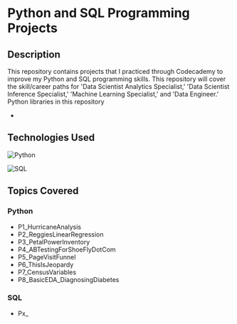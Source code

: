 # Python and SQL Programming Projects

## Description

This repository contains projects that I practiced through Codecademy to improve my Python and SQL programming skills.
This repository will cover the skill/career paths for 'Data Scientist Analytics Specialist,' 'Data Scientist Inference Specialist,' 'Machine Learning Specialist,' and 'Data Engineer.'
Python libraries in this repository

-

## Technologies Used

![Python](https://img.shields.io/badge/Python-3776AB?style=for-the-badge&logo=python&logoColor=white)

![SQL](https://img.shields.io/badge/SQLite-07405E?style=for-the-badge&logo=sqlite&logoColor=white)

## Topics Covered

### Python

- P1_HurricaneAnalysis
- P2_ReggiesLinearRegression
- P3_PetalPowerInventory
- P4_ABTestingForShoeFlyDotCom
- P5_PageVisitFunnel
- P6_ThisIsJeopardy
- P7_CensusVariables
- P8_BasicEDA_DiagnosingDiabetes

### SQL

- Px\_
